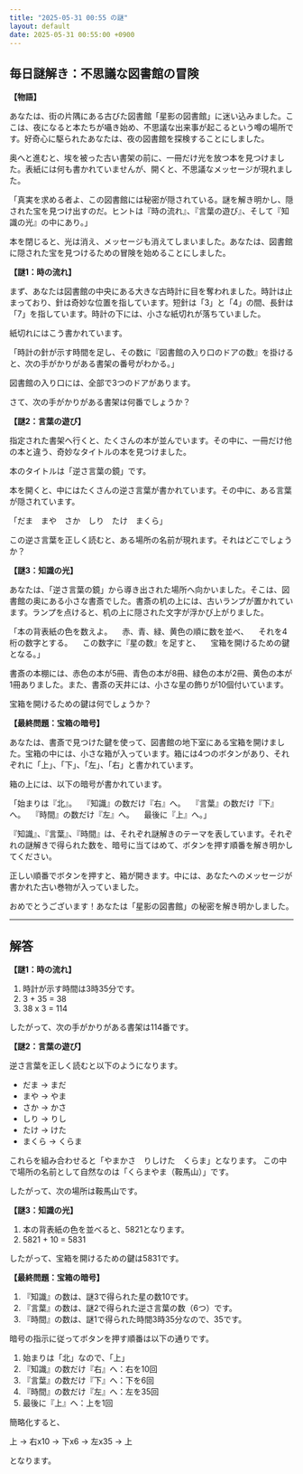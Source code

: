 ```yaml
---
title: "2025-05-31 00:55 の謎"
layout: default
date: 2025-05-31 00:55:00 +0900
---
```

## 毎日謎解き：不思議な図書館の冒険

**【物語】**

あなたは、街の片隅にある古びた図書館「星影の図書館」に迷い込みました。ここは、夜になると本たちが囁き始め、不思議な出来事が起こるという噂の場所です。好奇心に駆られたあなたは、夜の図書館を探検することにしました。

奥へと進むと、埃を被った古い書架の前に、一冊だけ光を放つ本を見つけました。表紙には何も書かれていませんが、開くと、不思議なメッセージが現れました。

「真実を求める者よ、この図書館には秘密が隠されている。謎を解き明かし、隠された宝を見つけ出すのだ。ヒントは『時の流れ』、『言葉の遊び』、そして『知識の光』の中にあり。」

本を閉じると、光は消え、メッセージも消えてしまいました。あなたは、図書館に隠された宝を見つけるための冒険を始めることにしました。

**【謎1：時の流れ】**

まず、あなたは図書館の中央にある大きな古時計に目を奪われました。時計は止まっており、針は奇妙な位置を指しています。短針は「3」と「4」の間、長針は「7」を指しています。時計の下には、小さな紙切れが落ちていました。

紙切れにはこう書かれています。

「時計の針が示す時間を足し、その数に『図書館の入り口のドアの数』を掛けると、次の手がかりがある書架の番号がわかる。」

図書館の入り口には、全部で3つのドアがあります。

さて、次の手がかりがある書架は何番でしょうか？

**【謎2：言葉の遊び】**

指定された書架へ行くと、たくさんの本が並んでいます。その中に、一冊だけ他の本と違う、奇妙なタイトルの本を見つけました。

本のタイトルは「逆さ言葉の鏡」です。

本を開くと、中にはたくさんの逆さ言葉が書かれています。その中に、ある言葉が隠されています。

「だま　まや　さか　しり　たけ　まくら」

この逆さ言葉を正しく読むと、ある場所の名前が現れます。それはどこでしょうか？

**【謎3：知識の光】**

あなたは、「逆さ言葉の鏡」から導き出された場所へ向かいました。そこは、図書館の奥にある小さな書斎でした。書斎の机の上には、古いランプが置かれています。ランプを点けると、机の上に隠された文字が浮かび上がりました。

「本の背表紙の色を数えよ。
　赤、青、緑、黄色の順に数を並べ、
　それを4桁の数字とする。
　この数字に『星の数』を足すと、
　宝箱を開けるための鍵となる。」

書斎の本棚には、赤色の本が5冊、青色の本が8冊、緑色の本が2冊、黄色の本が1冊ありました。また、書斎の天井には、小さな星の飾りが10個付いています。

宝箱を開けるための鍵は何でしょうか？

**【最終問題：宝箱の暗号】**

あなたは、書斎で見つけた鍵を使って、図書館の地下室にある宝箱を開けました。宝箱の中には、小さな箱が入っています。箱には4つのボタンがあり、それぞれに「上」、「下」、「左」、「右」と書かれています。

箱の上には、以下の暗号が書かれています。

「始まりは『北』。
　『知識』の数だけ『右』へ。
　『言葉』の数だけ『下』へ。
　『時間』の数だけ『左』へ。
　最後に『上』へ。」

『知識』、『言葉』、『時間』は、それぞれ謎解きのテーマを表しています。それぞれの謎解きで得られた数を、暗号に当てはめて、ボタンを押す順番を解き明かしてください。

正しい順番でボタンを押すと、箱が開きます。中には、あなたへのメッセージが書かれた古い巻物が入っていました。

おめでとうございます！あなたは「星影の図書館」の秘密を解き明かしました。

---

## 解答

**【謎1：時の流れ】**

1.  時計が示す時間は3時35分です。
2.  3 + 35 = 38
3.  38 x 3 = 114

したがって、次の手がかりがある書架は114番です。

**【謎2：言葉の遊び】**

逆さ言葉を正しく読むと以下のようになります。

*   だま → まだ
*   まや → やま
*   さか → かさ
*   しり → りし
*   たけ → けた
*   まくら → くらま

これらを組み合わせると「やまかさ　りしけた　くらま」となります。
この中で場所の名前として自然なのは「くらまやま（鞍馬山）」です。

したがって、次の場所は鞍馬山です。

**【謎3：知識の光】**

1.  本の背表紙の色を並べると、5821となります。
2.  5821 + 10 = 5831

したがって、宝箱を開けるための鍵は5831です。

**【最終問題：宝箱の暗号】**

1.  『知識』の数は、謎3で得られた星の数10です。
2.  『言葉』の数は、謎2で得られた逆さ言葉の数（6つ）です。
3.  『時間』の数は、謎1で得られた時間3時35分なので、35です。

暗号の指示に従ってボタンを押す順番は以下の通りです。

1.  始まりは「北」なので、「上」
2.  『知識』の数だけ『右』へ：右を10回
3.  『言葉』の数だけ『下』へ：下を6回
4.  『時間』の数だけ『左』へ：左を35回
5.  最後に『上』へ：上を1回

簡略化すると、

上 → 右x10 → 下x6 → 左x35 → 上

となります。
